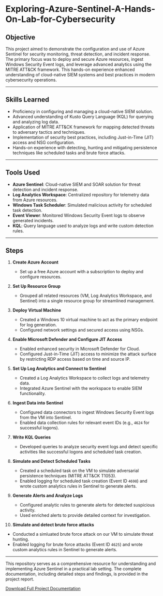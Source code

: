 # Exploring-Azure-Sentinel-A-Hands-On-Lab-for-Cybersecurity

## Objective
This project aimed to demonstrate the configuration and use of Azure Sentinel for security monitoring, threat detection, and incident response. The primary focus was to deploy and secure Azure resources, ingest Windows Security Event logs, and leverage advanced analytics using the MITRE ATT&CK framework. This hands-on experience enhanced understanding of cloud-native SIEM systems and best practices in modern cybersecurity operations.

---

## Skills Learned
- Proficiency in configuring and managing a cloud-native SIEM solution.
- Advanced understanding of Kusto Query Language (KQL) for querying and analyzing log data.
- Application of MITRE ATT&CK framework for mapping detected threats to adversary tactics and techniques.
- Implementation of security best practices, including Just-in-Time (JIT) access and NSG configuration.
- Hands-on experience with detecting, hunting and mitigating persistence techniques like scheduled tasks and brute force attacks.

---

## Tools Used
- **Azure Sentinel**: Cloud-native SIEM and SOAR solution for threat detection and incident response.
- **Log Analytics Workspace**: Centralized repository for telemetry data from Azure resources.
- **Windows Task Scheduler**: Simulated malicious activity for scheduled task detection.
- **Event Viewer**: Monitored Windows Security Event logs to observe generated incidents.
- **KQL**: Query language used to analyze logs and write custom detection rules.

---

## Steps
1. **Create Azure Account**
   - Set up a free Azure account with a subscription to deploy and configure resources.

2. **Set Up Resource Group**
   - Grouped all related resources (VM, Log Analytics Workspace, and Sentinel) into a single resource group for streamlined management.

3. **Deploy Virtual Machine**
   - Created a Windows 10 virtual machine to act as the primary endpoint for log generation.
   - Configured network settings and secured access using NSGs.

4. **Enable Microsoft Defender and Configure JIT Access**
   - Enabled enhanced security in Microsoft Defender for Cloud.
   - Configured Just-in-Time (JIT) access to minimize the attack surface by restricting RDP access based on time and source IP.

5. **Set Up Log Analytics and Connect to Sentinel**
   - Created a Log Analytics Workspace to collect logs and telemetry data.
   - Integrated Azure Sentinel with the workspace to enable SIEM functionality.

6. **Ingest Data into Sentinel**
   - Configured data connectors to ingest Windows Security Event logs from the VM into Sentinel.
   - Enabled data collection rules for relevant event IDs (e.g., `4624` for successful logons).

7. **Write KQL Queries**
   - Developed queries to analyze security event logs and detect specific activities like successful logons and scheduled task creation.

8. **Simulate and Detect Scheduled Tasks**
   - Created a scheduled task on the VM to simulate adversarial persistence techniques (MITRE ATT&CK T1053).
   - Enabled logging for scheduled task creation (Event ID `4698`) and wrote custom analytics rules in Sentinel to generate alerts.

9. **Generate Alerts and Analyze Logs**
   - Configured analytic rules to generate alerts for detected suspicious activity.
   - Used enriched alerts to provide detailed context for investigation.
     
10. **Simulate and detect brute force attacks**
   - Conducted a simluated brute force attack on our VM to simulate threat hunting.
   - Enabled logging for brute force attacks (Event ID `4625`) and wrote custom analytics rules in Sentinel to generate alerts.

---

This repository serves as a comprehensive resource for understanding and implementing Azure Sentinel in a practical lab setting. The complete documentation, including detailed steps and findings, is provided in the project report.

[Download Full Project Documentation](./Exploring%20Azure%20Sentinel.pdf)
